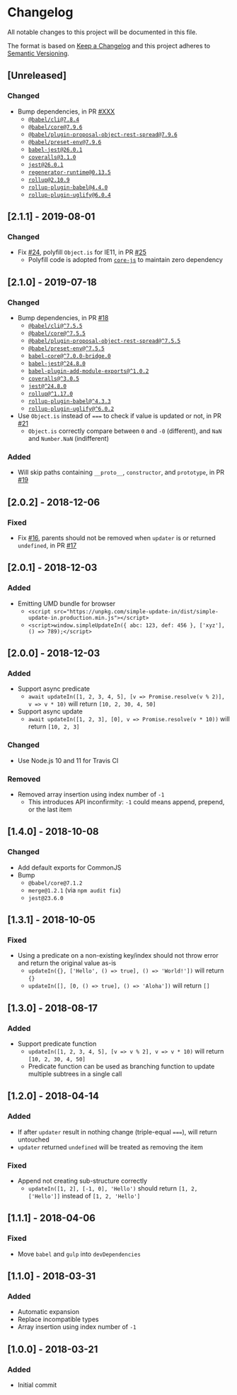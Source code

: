 # Changelog

All notable changes to this project will be documented in this file.

The format is based on [Keep a Changelog](http://keepachangelog.com/en/1.0.0/)
and this project adheres to [Semantic Versioning](http://semver.org/spec/v2.0.0.html).

## [Unreleased]

### Changed

- Bump dependencies, in PR [#XXX](https://github.com/compulim/simple-update-in/pulls/XXX)
   - [`@babel/cli@7.8.4`](https://npmjs.com/package/@babel/cli)
   - [`@babel/core@7.9.6`](https://npmjs.com/package/@babel/core)
   - [`@babel/plugin-proposal-object-rest-spread@7.9.6`](https://npmjs.com/package/@babel/plugin-proposal-object-rest-spread)
   - [`@babel/preset-env@7.9.6`](https://npmjs.com/package/@babel/preset-env)
   - [`babel-jest@26.0.1`](https://npmjs.com/package/babel-jest)
   - [`coveralls@3.1.0`](https://npmjs.com/package/coveralls)
   - [`jest@26.0.1`](https://npmjs.com/package/jest)
   - [`regenerator-runtime@0.13.5`](https://npmjs.com/package/regenerator-runtime)
   - [`rollup@2.10.9`](https://npmjs.com/package/rollup)
   - [`rollup-plugin-babel@4.4.0`](https://npmjs.com/package/rollup-plugin-babel)
   - [`rollup-plugin-uglify@6.0.4`](https://npmjs.com/package/rollup-plugin-uglify)

## [2.1.1] - 2019-08-01

### Changed

- Fix [#24](https://github.com/compulim/simple-update-in/issues/24), polyfill `Object.is` for IE11, in PR [#25](https://github.com/compulim/simple-update-in/pull/25)
   - Polyfill code is adopted from [`core-js`](https://npmjs.com/package/core-js) to maintain zero dependency

## [2.1.0] - 2019-07-18

### Changed

- Bump dependencies, in PR [#18](https://github.com/compulim/simple-update-in/pulls/18)
   - [`@babel/cli@^7.5.5`](https://www.npmjs.com/package/@babel/cli)
   - [`@babel/core@^7.5.5`](https://www.npmjs.com/package/@babel/core)
   - [`@babel/plugin-proposal-object-rest-spread@^7.5.5`](https://www.npmjs.com/package/@babel/plugin-proposal-object-rest-spread)
   - [`@babel/preset-env@^7.5.5`](https://www.npmjs.com/package/@babel/preset-env)
   - [`babel-core@^7.0.0-bridge.0`](https://www.npmjs.com/package/babel-core)
   - [`babel-jest@^24.8.0`](https://www.npmjs.com/package/babel-jest)
   - [`babel-plugin-add-module-exports@^1.0.2`](https://www.npmjs.com/package/babel-plugin-add-module-exports)
   - [`coveralls@^3.0.5`](https://www.npmjs.com/package/coveralls)
   - [`jest@^24.8.0`](https://www.npmjs.com/package/jest)
   - [`rollup@^1.17.0`](https://www.npmjs.com/package/rollup)
   - [`rollup-plugin-babel@^4.3.3`](https://www.npmjs.com/package/rollup-plugin-babel)
   - [`rollup-plugin-uglify@^6.0.2`](https://www.npmjs.com/package/rollup-plugin-uglify)
- Use `Object.is` instead of `===` to check if value is updated or not, in PR [#21](https://github.com/compulim/simple-update-in/pull/21)
   - `Object.is` correctly compare between `0` and `-0` (different), and `NaN` and `Number.NaN` (indifferent)

### Added

- Will skip paths containing `__proto__`, `constructor`, and `prototype`, in PR [#19](https://github.com/compulim/simple-update-in/pull/19)

## [2.0.2] - 2018-12-06

### Fixed

- Fix [#16](https://github.com/compulim/simple-update-in/issues/16), parents should not be removed when `updater` is or returned `undefined`, in PR [#17](https://github.com/compulim/simple-update-in/pull/17)

## [2.0.1] - 2018-12-03

### Added

- Emitting UMD bundle for browser
   - `<script src="https://unpkg.com/simple-update-in/dist/simple-update-in.production.min.js"></script>`
   - `<script>window.simpleUpdateIn({ abc: 123, def: 456 }, ['xyz'], () => 789);</script>`

## [2.0.0] - 2018-12-03

### Added

- Support async predicate
   - `await updateIn([1, 2, 3, 4, 5], [v => Promise.resolve(v % 2)], v => v * 10)` will return `[10, 2, 30, 4, 50]`
- Support async update
   - `await updateIn([1, 2, 3], [0], v => Promise.resolve(v * 10))` will return `[10, 2, 3]`

### Changed

- Use Node.js 10 and 11 for Travis CI

### Removed

- Removed array insertion using index number of `-1`
   - This introduces API inconfirmity: `-1` could means append, prepend, or the last item

## [1.4.0] - 2018-10-08

### Changed

- Add default exports for CommonJS
- Bump
   - `@babel/core@7.1.2`
   - `merge@1.2.1` (via `npm audit fix`)
   - `jest@23.6.0`

## [1.3.1] - 2018-10-05

### Fixed

- Using a predicate on a non-existing key/index should not throw error and return the original value as-is
   - `updateIn({}, ['Hello', () => true], () => 'World!'])` will return `{}`
   - `updateIn([], [0, () => true], () => 'Aloha'])` will return `[]`

## [1.3.0] - 2018-08-17

### Added

- Support predicate function
   - `updateIn([1, 2, 3, 4, 5], [v => v % 2], v => v * 10)` will return `[10, 2, 30, 4, 50]`
   - Predicate function can be used as branching function to update multiple subtrees in a single call

## [1.2.0] - 2018-04-14

### Added

- If after `updater` result in nothing change (triple-equal `===`), will return untouched
- `updater` returned `undefined` will be treated as removing the item

### Fixed

- Append not creating sub-structure correctly
   - `updateIn([1, 2], [-1, 0], 'Hello')` should return `[1, 2, ['Hello']]` instead of `[1, 2, 'Hello']`

## [1.1.1] - 2018-04-06

### Fixed

- Move `babel` and `gulp` into `devDependencies`

## [1.1.0] - 2018-03-31

### Added

- Automatic expansion
- Replace incompatible types
- Array insertion using index number of `-1`

## [1.0.0] - 2018-03-21

### Added

- Initial commit
